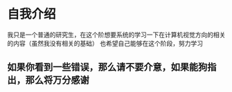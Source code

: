 # 自我介绍
我只是一个普通的研究生，在这个阶想要系统的学习一下在计算机视觉方向的相关的内容（虽然我没有相关的基础）
也希望自己能够在这个阶段，努力学习
## 如果你看到一些错误，那么请不要介意，如果能狗指出，那么将万分感谢
